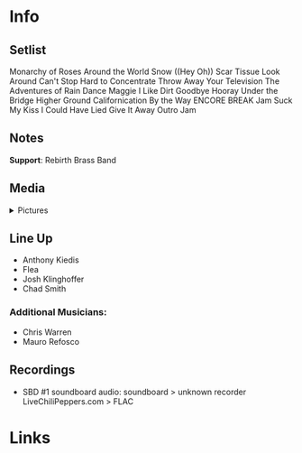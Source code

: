 # Info

## Setlist

Monarchy of Roses
Around the World
Snow ((Hey Oh))
Scar Tissue
Look Around
Can't Stop
Hard to Concentrate
Throw Away Your Television
The Adventures of Rain Dance Maggie
I Like Dirt
Goodbye Hooray
Under the Bridge
Higher Ground
Californication
By the Way
ENCORE BREAK
Jam
Suck My Kiss
I Could Have Lied
Give It Away
Outro Jam

## Notes

**Support**: Rebirth Brass Band

## Media 

<details>
  <summary>Pictures</summary>
  <!--<img alt="Setlist" title="Setlist" src="_.jpg" height="200" />
  <img alt="Flyer" title="Flyer" src="_.jpg" height="200" />-->
</details>

## Line Up

* Anthony Kiedis
* Flea
* Josh Klinghoffer
* Chad Smith

### Additional Musicians:

* Chris Warren  
* Mauro Refosco

## Recordings

* SBD #1 soundboard audio: soundboard > unknown recorder LiveChiliPeppers.com > FLAC

# Links